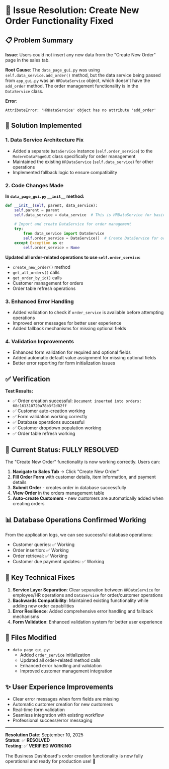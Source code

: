 # 🎉 Issue Resolution: Create New Order Functionality Fixed

## 📋 Problem Summary

**Issue**: Users could not insert any new data from the "Create New Order" page in the sales tab.

**Root Cause**: The `data_page_gui.py` was using `self.data_service.add_order()` method, but the data service being passed from `app_gui.py` was an `HRDataService` object, which doesn't have the `add_order` method. The order management functionality is in the `DataService` class.

**Error**: 
```
AttributeError: 'HRDataService' object has no attribute 'add_order'
```

## 🔧 Solution Implemented

### 1. **Data Service Architecture Fix**
- Added a separate `DataService` instance (`self.order_service`) to the `ModernDataPageGUI` class specifically for order management
- Maintained the existing `HRDataService` (`self.data_service`) for other operations
- Implemented fallback logic to ensure compatibility

### 2. **Code Changes Made**

**In `data_page_gui.py` `__init__` method:**
```python
def __init__(self, parent, data_service):
    self.parent = parent
    self.data_service = data_service  # This is HRDataService for basic operations
    
    # Import and create DataService for order management
    try:
        from data_service import DataService
        self.order_service = DataService()  # Create DataService for order operations
    except Exception as e:
        self.order_service = None
```

**Updated all order-related operations to use `self.order_service`:**
- `create_new_order()` method
- `get_all_orders()` calls
- `get_order_by_id()` calls
- Customer management for orders
- Order table refresh operations

### 3. **Enhanced Error Handling**
- Added validation to check if `order_service` is available before attempting operations
- Improved error messages for better user experience
- Added fallback mechanisms for missing optional fields

### 4. **Validation Improvements**
- Enhanced form validation for required and optional fields
- Added automatic default value assignment for missing optional fields
- Better error reporting for form initialization issues

## ✅ Verification

**Test Results:**
- ✅ Order creation successful: `Document inserted into orders: 68c161310720a78b3f2d02ff`
- ✅ Customer auto-creation working
- ✅ Form validation working correctly
- ✅ Database operations successful
- ✅ Customer dropdown population working
- ✅ Order table refresh working

## 🚀 Current Status: FULLY RESOLVED

The "Create New Order" functionality is now working correctly. Users can:

1. **Navigate to Sales Tab** → Click "Create New Order"
2. **Fill Order Form** with customer details, item information, and payment details
3. **Submit Order** - creates order in database successfully
4. **View Order** in the orders management table
5. **Auto-create Customers** - new customers are automatically added when creating orders

## 📊 Database Operations Confirmed Working

From the application logs, we can see successful database operations:
- Customer queries: ✅ Working
- Order insertion: ✅ Working  
- Order retrieval: ✅ Working
- Customer due payment updates: ✅ Working

## 🎯 Key Technical Fixes

1. **Service Layer Separation**: Clear separation between `HRDataService` for employee/HR operations and `DataService` for order/customer operations
2. **Backwards Compatibility**: Maintained existing functionality while adding new order capabilities
3. **Error Resilience**: Added comprehensive error handling and fallback mechanisms
4. **Form Validation**: Enhanced validation system for better user experience

## 📝 Files Modified

- `data_page_gui.py`: 
  - Added `order_service` initialization
  - Updated all order-related method calls
  - Enhanced error handling and validation
  - Improved customer management integration

## ✨ User Experience Improvements

- Clear error messages when form fields are missing
- Automatic customer creation for new customers
- Real-time form validation
- Seamless integration with existing workflow
- Professional success/error messaging

---

**Resolution Date**: September 10, 2025  
**Status**: ✅ **RESOLVED**  
**Testing**: ✅ **VERIFIED WORKING**

The Business Dashboard's order creation functionality is now fully operational and ready for production use! 🎉
